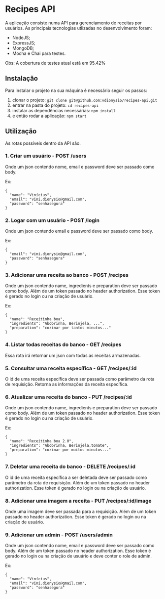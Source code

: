 # Recipes API
A aplicação consiste numa API para gerenciamento de receitas por usuários.
As principais tecnologias utlizadas no desenvolvimento foram:
- NodeJS;
- ExpressJS;
- MongoDB;
- Mocha e Chai para testes.

Obs: A cobertura de testes atual está em 95.42%

## Instalação
Para instalar o projeto na sua máquina é necessário seguir os passos:

1. clonar o projeto: `git clone git@github.com:vdionysio/recipes-api.git`
2. entrar na pasta do projeto: `cd recipes-api`
3. instalar as dependências necessárias: `npm install`
4. e então rodar a aplicação: `npm start`

## Utilização
As rotas possíveis dentro da API são.

### 1. Criar um usuário - POST /users
Onde um json contendo nome, email e password deve ser passado como body.

Ex:
```
{
  "name": "Vinícius",
  "email": "vini.dionysio@gmail.com",
  "password": "senhasegura"
}
```

### 2. Logar com um usuário - POST /login
Onde um json contendo email e password deve ser passado como body.

Ex:
```
{
  "email": "vini.dionysio@gmail.com",
  "password": "senhasegura"
}
```

### 3. Adicionar uma receita ao banco - POST /recipes
Onde um json contendo name, ingredients e preparation deve ser passado como body. Além de um token passado no header authorization. Esse token é gerado no login ou na criação de usuário.

Ex:
```
{
  "name": "Receitinha boa",
  "ingredients": "Abobrinha, Berinjela, ...",
  "preparation": "cozinar por tantos minutos..."
}
```

### 4. Listar todas receitas do banco - GET /recipes
Essa rota irá retornar um json com todas as receitas armazenadas.

### 5. Consultar uma receita específica - GET /recipes/:id
O id de uma receita específica deve ser passada como parâmetro da rota de requisição. Retorna as informações da receita específica.

### 6. Atualizar uma receita do banco - PUT /recipes/:id
Onde um json contendo name, ingredients e preparation deve ser passado como body. Além de um token passado no header authorization. Esse token é gerado no login ou na criação de usuário.

Ex:
```
{
  "name": "Receitinha boa 2.0",
  "ingredients": "Abobrinha, Berinjela,tomate",
  "preparation": "cozinar por muitos minutos..."
}
```

### 7. Deletar uma receita do banco - DELETE /recipes/:id
O id de uma receita específica a ser deletada deve ser passado como parâmetro da rota de requisição. Além de um token passado no header authorization. Esse token é gerado no login ou na criação de usuário.

### 8. Adicionar uma imagem a receita - PUT /recipes/:id/image
Onde uma imagem deve ser passada para a requisição. Além de um token passado no header authorization. Esse token é gerado no login ou na criação de usuário.

### 9. Adicionar um admin - POST /users/admin
Onde um json contendo nome, email e password deve ser passado como body. Além de um token passado no header authorization. Esse token é gerado no login ou na criação de usuário e deve conter o role de admin.

Ex:
```
{
  "name": "Vinícius",
  "email": "vini.dionysio@gmail.com",
  "password": "senhasegura"
}
```
